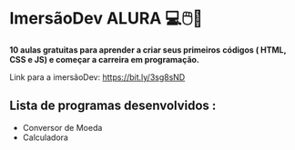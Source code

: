 # ImersãoDev ALURA :computer::computer_mouse::ocean:



**10 aulas gratuitas para aprender a criar seus primeiros** **códigos ( HTML, CSS e JS) e começar a carreira em programação.**

Link para a imersãoDev: https://bit.ly/3sg8sND 





## Lista de programas desenvolvidos :



+ Conversor de Moeda
+ Calculadora


